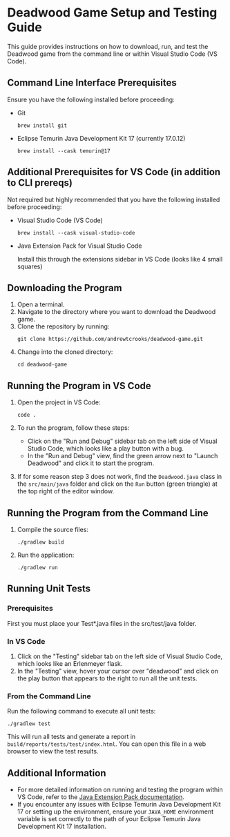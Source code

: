 # Deadwood Game Setup and Testing Guide

This guide provides instructions on how to download, run, and test the Deadwood game from the command line or within Visual Studio Code (VS Code).

## Command Line Interface Prerequisites

Ensure you have the following installed before proceeding:

- Git

  ```
  brew install git
  ```
- Eclipse Temurin Java Development Kit 17 (currently 17.0.12)

  ```
  brew install --cask temurin@17
  ```

## Additional Prerequisites for VS Code (in addition to CLI prereqs)

Not required but highly recommended that you have the following installed before proceeding:

- Visual Studio Code (VS Code)

  ```
  brew install --cask visual-studio-code
  ```
- Java Extension Pack for Visual Studio Code

  Install this through the extensions sidebar in VS Code (looks like 4 small squares)

## Downloading the Program

1. Open a terminal.
2. Navigate to the directory where you want to download the Deadwood game.
3. Clone the repository by running:
   ```
   git clone https://github.com/andrewtcrooks/deadwood-game.git
   ```
4. Change into the cloned directory:
   ```
   cd deadwood-game
   ```

## Running the Program in VS Code

1. Open the project in VS Code:

   ```
   code .
   ```
2. To run the program, follow these steps:

   * Click on the "Run and Debug" sidebar tab on the left side of Visual Studio Code, which looks like a play button with a bug.
   * In the "Run and Debug" view, find the green arrow next to "Launch Deadwood" and click it to start the program.
3. If for some reason step 3 does not work, find the `Deadwood.java` class in the `src/main/java` folder and click on the `Run` button (green triangle) at the top right of the editor window.

## Running the Program from the Command Line

1. Compile the source files:
   ```
   ./gradlew build
   ```
2. Run the application:
   ```
   ./gradlew run
   ```

## Running Unit Tests

### Prerequisites

First you must place your Test*.java files in the src/test/java folder.

### In VS Code

1. Click on the "Testing" sidebar tab on the left side of Visual Studio Code, which looks like an Erlenmeyer flask.
2. In the "Testing" view, hover your cursor over "deadwood" and click on the play button that appears to the right to run all the unit tests.

### From the Command Line

Run the following command to execute all unit tests:

```
./gradlew test
```

This will run all tests and generate a report in `build/reports/tests/test/index.html`. You can open this file in a web browser to view the test results.

## Additional Information

- For more detailed information on running and testing the program within VS Code, refer to the [Java Extension Pack documentation](https://marketplace.visualstudio.com/items?itemName=vscjava.vscode-java-pack).
- If you encounter any issues with Eclipse Temurin Java Development Kit 17 or setting up the environment, ensure your `JAVA_HOME` environment variable is set correctly to the path of your Eclipse Temurin Java Development Kit 17 installation.

